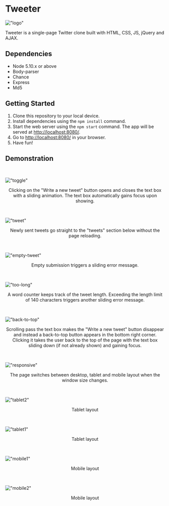 # Tweeter
!["logo"](https://github.com/Likai-L/tweeter/blob/master/docs/logo.png?raw=true)

Tweeter is a single-page Twitter clone built with HTML, CSS, JS, jQuery and AJAX.

## Dependencies

- Node 5.10.x or above
- Body-parser
- Chance
- Express
- Md5

## Getting Started

1. Clone this repository to your local device.
2. Install dependencies using the `npm install` command.
3. Start the web server using the `npm start` command. The app will be served at <http://localhost:8080/>.
4. Go to <http://localhost:8080/> in your browser.
5. Have fun!

## Demonstration
<br>

!["toggle"](https://github.com/Likai-L/tweeter/blob/master/docs/toggle.gif?raw=true)
<p align="center">Clicking on the "Write a new tweet" button opens and closes the text box with a sliding animation. The text box automatically gains focus upon showing.</p>
<br>

!["tweet"](https://github.com/Likai-L/tweeter/blob/master/docs/tweet.gif?raw=true)
<p align="center">Newly sent tweets go straight to the "tweets" section below without the page reloading.</p>
<br>

!["empty-tweet"](https://github.com/Likai-L/tweeter/blob/master/docs/empty%20tweet.gif?raw=true)
<p align="center">Empty submission triggers a sliding error message.</p>
<br>

!["too-long"](https://github.com/Likai-L/tweeter/blob/master/docs/too-long.gif?raw=true)
<p align="center">A word counter keeps track of the tweet length. Exceeding the length limit of 140 characters triggers another sliding error message.</p>
<br>

!["back-to-top"](https://github.com/Likai-L/tweeter/blob/master/docs/back-to-top.gif?raw=true)
<p align="center">Scrolling pass the text box makes the "Write a new tweet" button disappear and instead a back-to-top button appears in the bottom right corner. Clicking it takes the user back to the top of the page with the text box sliding down (if not already shown) and gaining focus.</p>
<br>

!["responsive"](https://github.com/Likai-L/tweeter/blob/master/docs/responsive.gif?raw=true)
<p align="center">The page switches between desktop, tablet and mobile layout when the window size changes.</p>
<br>

!["tablet2"](https://github.com/Likai-L/tweeter/blob/master/docs/tablet2.png?raw=true)
<p align="center">Tablet layout</p>
<br>

!["tablet1"](https://github.com/Likai-L/tweeter/blob/master/docs/tablet1.png?raw=true)
<p align="center">Tablet layout</p>
<br>

!["mobile1"](https://github.com/Likai-L/tweeter/blob/master/docs/mobile1.png?raw=true)
<p align="center">Mobile layout</p>
<br>

!["mobile2"](https://github.com/Likai-L/tweeter/blob/master/docs/mobile2.png?raw=true)
<p align="center">Mobile layout</p>
<br>